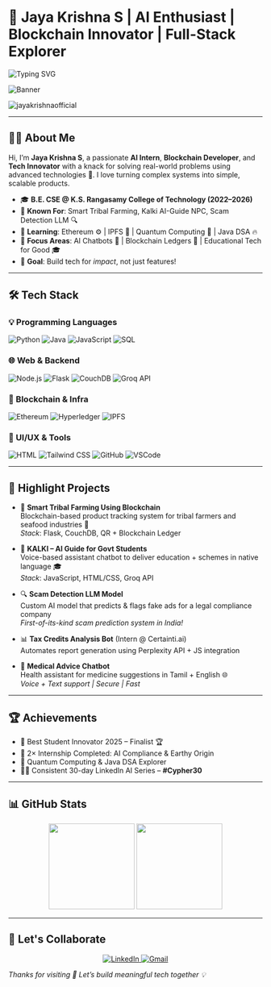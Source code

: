 # 🚀 Jaya Krishna S | AI Enthusiast | Blockchain Innovator | Full-Stack Explorer

![Typing SVG](https://readme-typing-svg.demolab.com?font=Fira+Code&pause=1000&width=500&lines=Hey+Techies+👋;I'm+Jaya+Krishna+S!;AI+%2B+Blockchain+Developer;Building+Impactful+Solutions+Everyday)

![Banner](https://capsule-render.vercel.app/api?type=waving&color=0:0f2027,100:2c5364&height=200&section=header&text=Welcome%20to%20Jaya's%20GitHub!&fontSize=32&fontColor=ffffff)

<p align="left">
<img src="https://komarev.com/ghpvc/?username=jayakrishnaofficial&label=Profile%20views&color=0e75b6&style=flat" alt="jayakrishnaofficial" />
</p>

---

## 👨‍💻 About Me

Hi, I’m **Jaya Krishna S**, a passionate **AI Intern**, **Blockchain Developer**, and **Tech Innovator** with a knack for solving real-world problems using advanced technologies 🚀. I love turning complex systems into simple, scalable products.

- 🎓 **B.E. CSE @ K.S. Rangasamy College of Technology (2022–2026)**
- 💬 **Known For**: Smart Tribal Farming, Kalki AI-Guide NPC, Scam Detection LLM 🔍
- 🧠 **Learning**: Ethereum ⚙️ | IPFS 🔗 | Quantum Computing 🧮 | Java DSA 🔥
- 🔗 **Focus Areas**: AI Chatbots 🤖 | Blockchain Ledgers 📜 | Educational Tech for Good 🎓
- 🌟 **Goal**: Build tech for *impact*, not just features!

---

## 🛠️ Tech Stack

### 💡 Programming Languages
![Python](https://img.shields.io/badge/Python-3776AB?style=for-the-badge&logo=python&logoColor=white)
![Java](https://img.shields.io/badge/Java-ED8B00?style=for-the-badge&logo=openjdk&logoColor=white)
![JavaScript](https://img.shields.io/badge/JavaScript-F7DF1E?style=for-the-badge&logo=javascript&logoColor=black)
![SQL](https://img.shields.io/badge/SQL-316192?style=for-the-badge&logo=postgresql&logoColor=white)

### 🌐 Web & Backend
![Node.js](https://img.shields.io/badge/Node.js-3C873A?style=for-the-badge&logo=node.js&logoColor=white)
![Flask](https://img.shields.io/badge/Flask-000000?style=for-the-badge&logo=flask&logoColor=white)
![CouchDB](https://img.shields.io/badge/CouchDB-E42528?style=for-the-badge&logo=apachecouchdb&logoColor=white)
![Groq API](https://img.shields.io/badge/Groq-000000?style=for-the-badge&logo=groq&logoColor=white)

### 🔗 Blockchain & Infra
![Ethereum](https://img.shields.io/badge/Ethereum-3C3C3D?style=for-the-badge&logo=ethereum&logoColor=white)
![Hyperledger](https://img.shields.io/badge/Hyperledger-2C3743?style=for-the-badge&logo=hyperledger&logoColor=white)
![IPFS](https://img.shields.io/badge/IPFS-65C2CB?style=for-the-badge&logo=ipfs&logoColor=white)

### 🎨 UI/UX & Tools
![HTML](https://img.shields.io/badge/HTML-E34F26?style=for-the-badge&logo=html5&logoColor=white)
![Tailwind CSS](https://img.shields.io/badge/TailwindCSS-38B2AC?style=for-the-badge&logo=tailwind-css&logoColor=white)
![GitHub](https://img.shields.io/badge/GitHub-181717?style=for-the-badge&logo=github&logoColor=white)
![VSCode](https://img.shields.io/badge/VS%20Code-007ACC?style=for-the-badge&logo=visual-studio-code&logoColor=white)

---

## 🧠 Highlight Projects

- 🔗 **Smart Tribal Farming Using Blockchain**  
  Blockchain-based product tracking system for tribal farmers and seafood industries 🌾  
  _Stack_: Flask, CouchDB, QR + Blockchain Ledger

- 🧠 **KALKI – AI Guide for Govt Students**  
  Voice-based assistant chatbot to deliver education + schemes in native language 🎓  
  _Stack_: JavaScript, HTML/CSS, Groq API

- 🔍 **Scam Detection LLM Model**  
  Custom AI model that predicts & flags fake ads for a legal compliance company  
  _First-of-its-kind scam prediction system in India!_

- 📊 **Tax Credits Analysis Bot** (Intern @ Certainti.ai)  
  Automates report generation using Perplexity API + JS integration

- 💬 **Medical Advice Chatbot**  
  Health assistant for medicine suggestions in Tamil + English 🌐  
  _Voice + Text support | Secure | Fast_

---

## 🏆 Achievements

- 🥇 Best Student Innovator 2025 – Finalist 🏆
- 🚀 2× Internship Completed: AI Compliance & Earthy Origin
- 🧠 Quantum Computing & Java DSA Explorer
- 👨‍💻 Consistent 30-day LinkedIn AI Series – **#Cypher30**

---

## 📊 GitHub Stats

<p align="center">
  <img src="https://github-readme-stats.vercel.app/api?username=jayakrishnaofficial&show_icons=true&theme=radical" height="170" />
  <img src="https://streak-stats.demolab.com?user=jayakrishnaofficial&theme=radical" height="170" />
</p>

---

## 📣 Let's Collaborate

<p align="center">
  <a href="https://linkedin.com/in/jaya-krishna-s" target="_blank">
    <img alt="LinkedIn" src="https://img.shields.io/badge/LinkedIn-blue?style=for-the-badge&logo=linkedin&logoColor=white" />
  </a>
  <a href="mailto:jayakrishnaofficial@gmail.com" target="_blank">
    <img alt="Gmail" src="https://img.shields.io/badge/Gmail-D14836?style=for-the-badge&logo=gmail&logoColor=white" />
  </a>
</p>

_Thanks for visiting 🚀 Let’s build meaningful tech together 💡_

